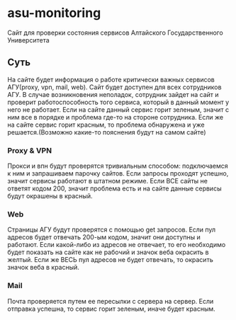# asu-monitoring

Сайт для проверки состояния сервисов Алтайского Государственного Университета

## Суть

На сайте будет информация о работе критически важных сервисов АГУ(proxy, vpn, mail, web).
Сайт будет доступен для всех сотрудников АГУ. В случае возникновения неполадок, сотрудник зайдет на сайт и проверит работоспособность того сервиса, который в данный момент у него не работает. Если на сайте данный сервис горит зеленым, значит с ним все в порядке и проблема где-то на стороне сотрудника. Если же на сайте сервис горит красным, то проблема обнаружена и уже решается.(Возможно какие-то пояснения будут на самом сайте)

### Proxy & VPN

Прокси и впн будут проверятся тривиальным способом: подключаемся к ним и запрашиваем парочку сайтов. Если запросы проходят успешно, значит сервисы работают в штатном режиме. Если ВСЕ сайты не ответят кодом 200, значит проблема есть и на сайте данные сервисы будут окрашены в красный.

### Web

Страницы АГУ будут проверятся с помощью get запросов. Если пул адресов будет отвечать 200-ым кодом, значит они доступны и работают. Если какой-либо из адресов не отвечает, то его необходимо будет показать на сайте как не рабочий и значок веба окрасить в желтый. Если же ВЕСЬ пул адресов не будет отвечать, то окрасить значок веба в красный.

### Mail

Почта проверяется путем ее пересылки с сервера на сервер. Если отправка успешна, то сервис горит зеленым, иначе будет красным.
